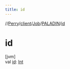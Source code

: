 ```yaml
---
title: id
---
```

//[Perry](../../../../index.html)/[client](../../index.html)/[Job](../index.html)/[PALADIN](index.html)/[id](id.html)



# id



[jvm]\
val [id](id.html): [Int](https://kotlinlang.org/api/latest/jvm/stdlib/kotlin/-int/index.html)




